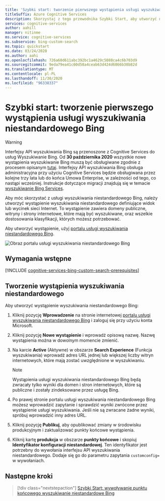 ```yaml
---
title: 'Szybki start: tworzenie pierwszego wystąpienia usługi wyszukiwania niestandardowego Bing'
titleSuffix: Azure Cognitive Services
description: Skorzystaj z tego przewodnika Szybki Start, aby utworzyć niestandardowe wystąpienie usługi Bing, które umożliwia wyszukiwanie zdefiniowanych domen i stron sieci Web.
services: cognitive-services
author: aahill
manager: nitinme
ms.service: cognitive-services
ms.subservice: bing-custom-search
ms.topic: quickstart
ms.date: 03/24/2020
ms.author: aahi
ms.openlocfilehash: 726a60d611abc392bc1a4629c5088ca4c6b703d9
ms.sourcegitcommit: 9eda79ea41c60d58a4ceab63d424d6866b38b82d
ms.translationtype: MT
ms.contentlocale: pl-PL
ms.lasthandoff: 11/30/2020
ms.locfileid: "96338337"
---
```

# <a name="quickstart-create-your-first-bing-custom-search-instance"></a>Szybki start: tworzenie pierwszego wystąpienia usługi wyszukiwania niestandardowego Bing

> [!WARNING]
> Interfejsy API wyszukiwania Bing są przenoszone z Cognitive Services do usług Wyszukiwanie Bing. Od **30 października 2020** wszystkie nowe wystąpienia wyszukiwanie Bing muszą być obsługiwane zgodnie z procesem opisanym [tutaj](/bing/search-apis/bing-web-search/create-bing-search-service-resource).
> Interfejsy API wyszukiwania Bing obsługa administracyjna przy użyciu Cognitive Services będzie obsługiwana przez kolejne trzy lata lub do końca Umowa Enterprise, w zależności od tego, co nastąpi wcześniej.
> Instrukcje dotyczące migracji znajdują się w temacie [wyszukiwanie Bing Services](/bing/search-apis/bing-web-search/create-bing-search-service-resource).

Aby móc skorzystać z usługi wyszukiwania niestandardowego Bing, należy utworzyć wystąpienie wyszukiwania niestandardowego definiujące widok lub wycinek sieci Internet. To wystąpienie zawiera domeny publiczne, witryny i strony internetowe, które mają być wyszukiwane, oraz wszelkie dostosowania klasyfikacji, których możesz potrzebować. 

Aby utworzyć wystąpienie, użyj [portalu usługi wyszukiwania niestandardowego Bing](https://customsearch.ai). 

![Obraz portalu usługi wyszukiwania niestandardowego Bing](media/blockedCustomSrch.png)

## <a name="prerequisites"></a>Wymagania wstępne

[!INCLUDE [cognitive-services-bing-custom-search-prerequisites](../../../includes/cognitive-services-bing-custom-search-signup-requirements.md)]

## <a name="create-a-custom-search-instance"></a>Tworzenie wystąpienia wyszukiwania niestandardowego

Aby utworzyć wystąpienie wyszukiwania niestandardowego Bing:

1. Kliknij pozycję **Wprowadzenie** na stronie internetowej [portalu usługi wyszukiwania niestandardowego Bing](https://customsearch.ai) i zaloguj się przy użyciu konta Microsoft.

2. Kliknij pozycję **Nowe wystąpienie** i wprowadź opisową nazwę. Nazwę wystąpienia można w dowolnym momencie zmienić.
 
3. Na karcie **Active** (Aktywne) w obszarze **Search Experience** (Funkcja wyszukiwania) wprowadź adres URL jednej lub większej liczby witryn internetowych, które mają zostać uwzględnione w wyszukiwaniu. 

    > [!NOTE]
    > Wystąpienia usługi wyszukiwania niestandardowego Bing będą zwracały tylko wyniki dla domen i stron internetowych, które są publiczne i zostały zindeksowane przez usługę Bing.

4. Po prawej stronie portalu usługi wyszukiwania niestandardowego Bing możesz wprowadzić zapytanie i sprawdzić wyniki zwrócone przez wystąpienie usługi wyszukiwania. Jeśli nie są zwracane żadne wyniki, spróbuj wprowadzić inny adres URL.  

5. Kliknij pozycję **Publikuj**, aby opublikować zmiany w środowisku produkcyjnym i zaktualizować punkty końcowe wystąpienia.

6.  Kliknij kartę **produkcja** w obszarze **punkty końcowe** i skopiuj **Identyfikator konfiguracji niestandardowej**. Ten identyfikator jest potrzebny do wywołania interfejsu API wyszukiwania niestandardowego. Dodaje się go do parametru zapytania `customconfig=` w wywołaniach.


## <a name="next-steps"></a>Następne kroki

> [!div class="nextstepaction"]
> [Szybki Start: wywoływanie punktu końcowego wyszukiwanie niestandardowe Bing](./call-endpoint-csharp.md)